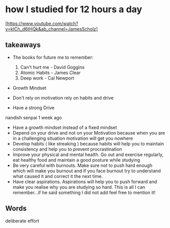 # how I studied  for 12 hours a  day

[https://www.youtube.com/watch?v=kICh_d6tHQk&ab_channel=JamesScholz]

## takeaways

- The books for future me to remember:
  1. Can't hurt me - David Goggins
  2. Atomic Habits - James Clear
  3. Deep work - Cal Newport

- Growth Mindset
- Don't rely on motivation rely on habits and drive
- Have a strong Drive

nandish senpai
1 week ago

- Have a growth mindset instead of a fixed mindset
- Depend on your drive and not on your Motivation because when you are in a challenging situation motivation will get you nowhere
- Develop habits ( like streaking ) because habits will help you to maintain consistency and help you to prevent procrastination
- Improve your physical and mental health. Go out and exercise regularly, eat healthy food and maintain a good posture while studying
- Be very careful with burnouts. Make sure not to push hard enough which will make you burnout and if you face burnout try to understand what caused it and correct it the next time.
- Have clear aspirations. Aspirations will help you to push forward and make you realise why you are studying so hard.
This is all I can remember...if he said something I did not add feel free to mention it!

## Words

deliberate effort
